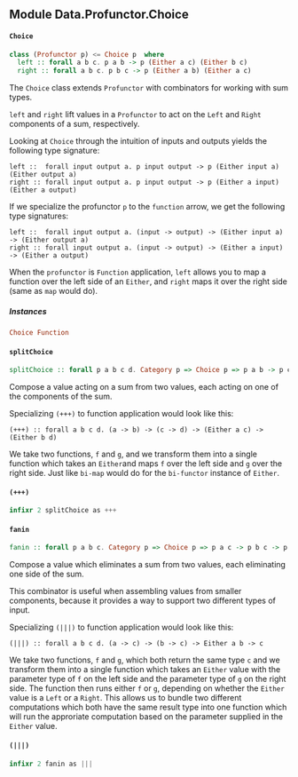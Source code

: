 ## Module Data.Profunctor.Choice

#### `Choice`

``` purescript
class (Profunctor p) <= Choice p  where
  left :: forall a b c. p a b -> p (Either a c) (Either b c)
  right :: forall a b c. p b c -> p (Either a b) (Either a c)
```

The `Choice` class extends `Profunctor` with combinators for working with
sum types.

`left` and `right` lift values in a `Profunctor` to act on the `Left` and
`Right` components of a sum, respectively.

Looking at `Choice` through the intuition of inputs and outputs
yields the following type signature:
```
left ::  forall input output a. p input output -> p (Either input a) (Either output a)
right :: forall input output a. p input output -> p (Either a input) (Either a output)
```
If we specialize the profunctor `p` to the `function` arrow, we get the following type
signatures:
```
left ::  forall input output a. (input -> output) -> (Either input a) -> (Either output a)
right :: forall input output a. (input -> output) -> (Either a input) -> (Either a output)
```
When the `profunctor` is `Function` application, `left` allows you to map a function over the
left side of an `Either`, and `right` maps it over the right side (same as `map` would do).

##### Instances
``` purescript
Choice Function
```

#### `splitChoice`

``` purescript
splitChoice :: forall p a b c d. Category p => Choice p => p a b -> p c d -> p (Either a c) (Either b d)
```

Compose a value acting on a sum from two values, each acting on one of
the components of the sum.

Specializing `(+++)` to function application would look like this:
```
(+++) :: forall a b c d. (a -> b) -> (c -> d) -> (Either a c) -> (Either b d)
```
We take two functions, `f` and `g`, and we transform them into a single function which
takes an `Either`and maps `f` over the left side and `g` over the right side.  Just like
`bi-map` would do for the `bi-functor` instance of `Either`.

#### `(+++)`

``` purescript
infixr 2 splitChoice as +++
```

#### `fanin`

``` purescript
fanin :: forall p a b c. Category p => Choice p => p a c -> p b c -> p (Either a b) c
```

Compose a value which eliminates a sum from two values, each eliminating
one side of the sum.

This combinator is useful when assembling values from smaller components,
because it provides a way to support two different types of input.

Specializing `(|||)` to function application would look like this:
```
(|||) :: forall a b c d. (a -> c) -> (b -> c) -> Either a b -> c
```
We take two functions, `f` and `g`, which both return the same type `c` and we transform them into a
single function which takes an `Either` value with the parameter type of `f` on the left side and
the parameter type of `g` on the right side. The function then runs either `f` or `g`, depending on
whether the `Either` value is a `Left` or a `Right`.
This allows us to bundle two different computations which both have the same result type into one
function which will run the approriate computation based on the parameter supplied in the `Either` value.

#### `(|||)`

``` purescript
infixr 2 fanin as |||
```


